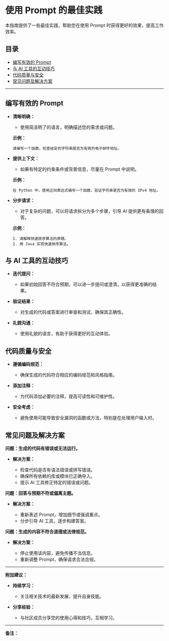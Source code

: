 # 使用 Prompt 的最佳实践

本指南提供了一些最佳实践，帮助您在使用 Prompt 时获得更好的效果，提高工作效率。

## 目录

- [编写有效的 Prompt](#编写有效的-prompt)
- [与 AI 工具的互动技巧](#与-ai-工具的互动技巧)
- [代码质量与安全](#代码质量与安全)
- [常见问题及解决方案](#常见问题及解决方案)

---

## 编写有效的 Prompt

- **清晰明确：**

  - 使用简洁明了的语言，明确描述您的需求或问题。

  **示例：**

  ```
  请编写一个函数，检查给定的字符串是否为有效的电子邮件地址。
  ```

- **提供上下文：**

  - 如果有特定的约束条件或背景信息，尽量在 Prompt 中说明。

  **示例：**

  ```
  在 Python 中，使用正则表达式编写一个函数，验证字符串是否为有效的 IPv4 地址。
  ```

- **分步请求：**

  - 对于复杂的问题，可以将请求拆分为多个步骤，引导 AI 提供更有条理的回答。

  **示例：**

  ```
  1. 请解释快速排序算法的原理。
  2. 用 Java 实现快速排序算法。
  ```

## 与 AI 工具的互动技巧

- **迭代提问：**

  - 如果初始回答不符合预期，可以进一步提问或澄清，以获得更准确的结果。

- **验证结果：**

  - 对生成的代码或答案进行审查和测试，确保其正确性。

- **礼貌沟通：**

  - 使用礼貌的语言，有助于获得更好的互动体验。

## 代码质量与安全

- **遵循编码规范：**

  - 确保生成的代码符合相应的编码规范和风格指南。

- **添加注释：**

  - 为代码添加必要的注释，提高可读性和可维护性。

- **安全考虑：**

  - 避免使用可能导致安全漏洞的函数或方法，特别是在处理用户输入时。

## 常见问题及解决方案

**问题：生成的代码有错误或无法运行。**

- **解决方案：**

  - 检查代码是否有语法错误或拼写错误。
  - 确保所有依赖的库或模块已正确导入。
  - 提示 AI 工具修正特定的错误或问题。

**问题：回答与预期不符或偏离主题。**

- **解决方案：**

  - 重新表述 Prompt，增加细节或强调重点。
  - 分步引导 AI 工具，逐步构建答案。

**问题：生成的内容不符合道德或法律规范。**

- **解决方案：**

  - 停止使用该内容，避免传播不当信息。
  - 重新调整 Prompt，确保请求合法合规。

---

**附加建议：**

- **持续学习：**

  - 关注相关技术的最新发展，提升自身技能。

- **分享经验：**

  - 与社区成员分享您的使用心得和技巧，互相学习。

---

**备注：**
